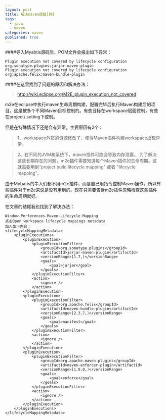 ```yaml
---
layout: post
title: 解决maven报错[转]
tags:
  - java
  - maven
categories: maven
published: true
---
```

####导入Myabtis源码后，POM文件会报出如下异常：
```
Plugin execution not covered by lifecycle configuration org.sonatype.plugins:jarjar-maven-plugin  
Plugin execution not covered by lifecycle configuration org.apache.felix:maven-bundle-plugin
```

####在这里找到了问题的原因和解决办法：
>http://wiki.eclipse.org/M2E_plugin_execution_not_covered

m2e在eclipse中执行maven生命周期构建，配置完毕后执行Maven构建后的项目。这是被多个不同Maven目标控制的。有些目标在workspace层面控制，有些在project/.setting下控制。

<!-- more -->

但是在特殊情况下还是会有异常。主要原因有2个：

>1、workspace外部的资源修改了，使得Maven插件构建workspace出现异常。  

>2、在不同的JVM和系统下，maven插件可能会导致内存泄露。
为了解决这些长期存在的问题，m2e插件需要知道每个Maven插件的生命周期。这就需要用到"project build lifecycle mapping" 或者 "lifecycle mapping"。

由于Mybatis的牛人们都不用m2e插件，而是自己用指令控制Maven操作。所以有些插件对于m2e来说是没有用到的。现在只需要告诉m2e插件忽略检查这些插件的生命周期就好。

在文章的结尾我也找到了解决办法：
```
Window-Perferences-Maven-Lifecycle Mapping
点击Open workspace lifecycle mappings metadata
加入如下内容：
<lifecycleMappingMetadata>
    <pluginExecutions>
        <pluginExecution>
            <pluginExecutionFilter>
                <groupId>org.sonatype.plugins</groupId>
                <artifactId>jarjar-maven-plugin</artifactId>
                <versionRange>[1.7,)</versionRange>
                <goals>
                    <goal>jarjar</goal>
                </goals>
            </pluginExecutionFilter>
            <action>
                <ignore />
            </action>
        </pluginExecution>
        <pluginExecution>
            <pluginExecutionFilter>
                <groupId>org.apache.felix</groupId>
                <artifactId>maven-bundle-plugin</artifactId>
                <versionRange>[2.3.7,)</versionRange>
                <goals>
                    <goal>manifest</goal>
                </goals>
            </pluginExecutionFilter>
            <action>
                <ignore />
            </action>
        </pluginExecution>
        <pluginExecution>
            <pluginExecutionFilter>
                <groupId>org.apache.maven.plugins</groupId>
                <artifactId>maven-enforcer-plugin</artifactId>
                <versionRange>[1.0.0,)</versionRange>
                <goals>
                    <goal>enforce</goal>
                </goals>
            </pluginExecutionFilter>
            <action>
                <ignore />
            </action>
        </pluginExecution>
    </pluginExecutions>
</lifecycleMappingMetadata>
```